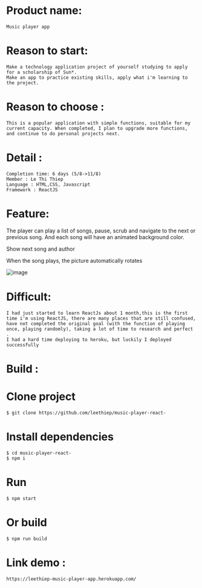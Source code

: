 
# Product name: 
    Music player app

# Reason to  start: 
    Make a technology application project of yourself studying to apply for a scholarship of Sun*.
    Make an app to practice existing skills, apply what i'm learning to the project.
# Reason to  choose : 
    This is a popular application with simple functions, suitable for my current capacity. When completed, I plan to upgrade more functions, and continue to do personal projects next.
# Detail :
    Completion time: 6 days (5/8->11/8)
    Member : Le Thi Thiep 
    Language : HTML,CSS, Javascript
    Framework : ReactJS

# Feature: 
   The player can play a list of songs, pause, scrub and navigate to the next or previous song. And each song will have an animated background color.
   
   Show next song and author
   
   When the song plays, the picture automatically rotates
 

![image](https://user-images.githubusercontent.com/99740462/184665899-5f1df76d-a4e5-4598-b831-c74e5034a860.png)

 
# Difficult:
    I had just started to learn ReactJs about 1 month,this is the first time i'm using ReactJS, there are many places that are still confused, have not completed the original goal (with the function of playing once, playing randomly), taking a lot of time to research and perfect .
    I had a hard time deploying to heroku, but luckily I deployed successfully

# Build :
# Clone project 
    $ git clone https://github.com/leethiep/music-player-react-
# Install dependencies
    $ cd music-player-react-
    $ npm i
# Run
    $ npm start
# Or build
    $ npm run build 

# Link demo :
    https://leethiep-music-player-app.herokuapp.com/

